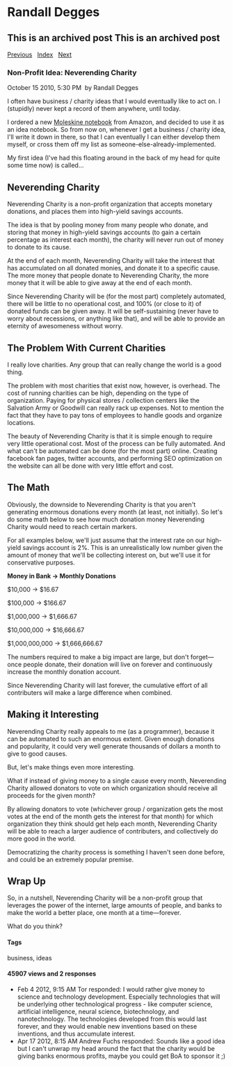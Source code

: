 # Randall Degges

## This is an archived post This is an archived post

[Previous][]   [Index][]   [Next][]

### Non-Profit Idea: Neverending Charity

October 15 2010, 5:30 PM  by Randall Degges

I often have business / charity ideas that I would eventually like to act on. I
(stupidly) never kept a record of them anywhere, until today.

I ordered a new [Moleskine notebook][] from Amazon, and decided to use it as an
idea notebook. So from now on, whenever I get a business / charity idea, I'll
write it down in there, so that I can eventually I can either develop them
myself, or cross them off my list as someone-else-already-implemented.

My first idea (I've had this floating around in the back of my head for quite
some time now) is called…

## Neverending Charity

Neverending Charity is a non-profit organization that accepts monetary
donations, and places them into high-yield savings accounts.

The idea is that by pooling money from many people who donate, and storing that
money in high-yield savings accounts (to gain a certain percentage as interest
each month), the charity will never run out of money to donate to its cause.

At the end of each month, Neverending Charity will take the interest that has
accumulated on all donated monies, and donate it to a specific cause. The more
money that people donate to Neverending Charity, the more money that it will be
able to give away at the end of each month.

Since Neverending Charity will be (for the most part) completely automated,
there will be little to no operational cost, and 100% (or close to it) of
donated funds can be given away. It will be self-sustaining (never have to worry
about recessions, or anything like that), and will be able to provide an
eternity of awesomeness without worry.

## The Problem With Current Charities

I really love charities. Any group that can really change the world is a good
thing.

The problem with most charities that exist now, however, is overhead. The cost
of running charities can be high, depending on the type of organization. Paying
for physical stores / collection centers like the Salvation Army or Goodwill can
really rack up expenses. Not to mention the fact that they have to pay tons of
employees to handle goods and organize locations.

The beauty of Neverending Charity is that it is simple enough to require very
little operational cost. Most of the process can be fully automated. And what
can't be automated can be done (for the most part) online. Creating facebook fan
pages, twitter accounts, and performing SEO optimization on the website can all
be done with very little effort and cost.

## The Math

Obviously, the downside to Neverending Charity is that you aren't generating
enormous donations every month (at least, not initially). So let's do some math
below to see how much donation money Neverending Charity would need to reach
certain markers.

For all examples below, we'll just assume that the interest rate on our
high-yield savings account is 2%. This is an unrealistically low number given
the amount of money that we'll be collecting interest on, but we'll use it for
conservative purposes.

**Money in Bank -\> Monthly Donations**

\$10,000 -\> \$16.67

\$100,000 -\> \$166.67

\$1,000,000 -\> \$1,666.67

\$10,000,000 -\> \$16,666.67

\$1,000,000,000 -\> \$1,666,666.67

The numbers required to make a big impact are large, but don't forget—once
people donate, their donation will live on forever and continuously increase the
monthly donation account.

Since Neverending Charity will last forever, the cumulative effort of all
contributers will make a large difference when combined.

## Making it Interesting

Neverending Charity really appeals to me (as a programmer), because it can be
automated to such an enormous extent. Given enough donations and popularity, it
could very well generate thousands of dollars a month to give to good causes.

But, let's make things even more interesting.

What if instead of giving money to a single cause every month, Neverending
Charity allowed donators to vote on which organization should receive all
proceeds for the given month?

By allowing donators to vote (whichever group / organization gets the most votes
at the end of the month gets the interest for that month) for which organization
they think should get help each month, Neverending Charity will be able to reach
a larger audience of contributers, and collectively do more good in the world.

Democratizing the charity process is something I haven't seen done before, and
could be an extremely popular premise.

## Wrap Up

So, in a nutshell, Neverending Charity will be a non-profit group that leverages
the power of the internet, large amounts of people, and banks to make the world
a better place, one month at a time—forever.

What do you think?

#### Tags

business, ideas

#### 45907 views and 2 responses

-   Feb 4 2012, 9:15 AM
    Tor responded:
    I would rather give money to science and technology development. Especially
    technologies that will be underlying other technological progress - like
    computer science, artificial intelligence, neural science, biotechnology,
    and nanotechnology. The technologies developed from this would last forever,
    and they would enable new inventions based on these inventions, and thus
    accumulate interest.
-   Apr 17 2012, 8:15 AM
    Andrew Fuchs responded:
    Sounds like a good idea but I can't unwrap my head around the fact that the
    charity would be giving banks enormous profits, maybe you could get BoA to
    sponsor it ;)

  [Previous]: ../../../posts/2010/11/getting-back-on-track.html
  [Index]: ../../../index-6.html
  [Next]: ../../../posts/2010/10/29559904.html
  [Moleskine notebook]: http://www.amazon.com/gp/product/8883701127?ie=UTF8&tag=projectb14ck-20&linkCode=as2&camp=1789&creative=390957&creativeASIN=8883701127
